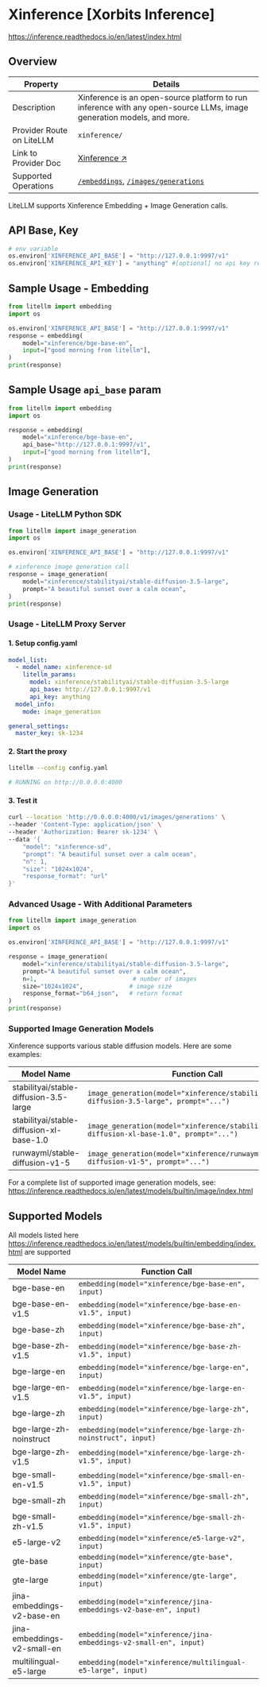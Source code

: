 # Xinference [Xorbits Inference]
https://inference.readthedocs.io/en/latest/index.html

## Overview

| Property | Details |
|-------|-------|
| Description | Xinference is an open-source platform to run inference with any open-source LLMs, image generation models, and more. |
| Provider Route on LiteLLM | `xinference/` |
| Link to Provider Doc | [Xinference ↗](https://inference.readthedocs.io/en/latest/index.html) |
| Supported Operations | [`/embeddings`](#sample-usage---embedding), [`/images/generations`](#image-generation) |

LiteLLM supports Xinference Embedding + Image Generation calls.

## API Base, Key
```python
# env variable
os.environ['XINFERENCE_API_BASE'] = "http://127.0.0.1:9997/v1"
os.environ['XINFERENCE_API_KEY'] = "anything" #[optional] no api key required
```

## Sample Usage - Embedding
```python showLineNumbers
from litellm import embedding
import os

os.environ['XINFERENCE_API_BASE'] = "http://127.0.0.1:9997/v1"
response = embedding(
    model="xinference/bge-base-en",
    input=["good morning from litellm"],
)
print(response)
```

## Sample Usage `api_base` param
```python showLineNumbers
from litellm import embedding
import os

response = embedding(
    model="xinference/bge-base-en",
    api_base="http://127.0.0.1:9997/v1",
    input=["good morning from litellm"],
)
print(response)
```

## Image Generation

### Usage - LiteLLM Python SDK

```python showLineNumbers
from litellm import image_generation
import os

os.environ['XINFERENCE_API_BASE'] = "http://127.0.0.1:9997/v1"

# xinference image generation call
response = image_generation(
    model="xinference/stabilityai/stable-diffusion-3.5-large",
    prompt="A beautiful sunset over a calm ocean",
)
print(response)
```

### Usage - LiteLLM Proxy Server

#### 1. Setup config.yaml

```yaml showLineNumbers
model_list:
  - model_name: xinference-sd
    litellm_params:
      model: xinference/stabilityai/stable-diffusion-3.5-large
      api_base: http://127.0.0.1:9997/v1
      api_key: anything
  model_info:
    mode: image_generation

general_settings:
  master_key: sk-1234
```

#### 2. Start the proxy

```bash showLineNumbers
litellm --config config.yaml

# RUNNING on http://0.0.0.0:4000
```

#### 3. Test it

```bash showLineNumbers
curl --location 'http://0.0.0.0:4000/v1/images/generations' \
--header 'Content-Type: application/json' \
--header 'Authorization: Bearer sk-1234' \
--data '{
    "model": "xinference-sd",
    "prompt": "A beautiful sunset over a calm ocean",
    "n": 1,
    "size": "1024x1024",
    "response_format": "url"
}'
```

### Advanced Usage - With Additional Parameters

```python showLineNumbers
from litellm import image_generation
import os

os.environ['XINFERENCE_API_BASE'] = "http://127.0.0.1:9997/v1"

response = image_generation(
    model="xinference/stabilityai/stable-diffusion-3.5-large",
    prompt="A beautiful sunset over a calm ocean",
    n=1,                           # number of images
    size="1024x1024",             # image size
    response_format="b64_json",   # return format
)
print(response)
```

### Supported Image Generation Models

Xinference supports various stable diffusion models. Here are some examples:

| Model Name                                              | Function Call                                                                                      |
|---------------------------------------------------------|----------------------------------------------------------------------------------------------------|
| stabilityai/stable-diffusion-3.5-large                 | `image_generation(model="xinference/stabilityai/stable-diffusion-3.5-large", prompt="...")`      |
| stabilityai/stable-diffusion-xl-base-1.0               | `image_generation(model="xinference/stabilityai/stable-diffusion-xl-base-1.0", prompt="...")`    |
| runwayml/stable-diffusion-v1-5                         | `image_generation(model="xinference/runwayml/stable-diffusion-v1-5", prompt="...")`              |

For a complete list of supported image generation models, see: https://inference.readthedocs.io/en/latest/models/builtin/image/index.html

## Supported Models
All models listed here https://inference.readthedocs.io/en/latest/models/builtin/embedding/index.html are supported

| Model Name                  | Function Call                                                      |
|-----------------------------|--------------------------------------------------------------------|
| bge-base-en                 | `embedding(model="xinference/bge-base-en", input)`                 |
| bge-base-en-v1.5            | `embedding(model="xinference/bge-base-en-v1.5", input)`            |
| bge-base-zh                 | `embedding(model="xinference/bge-base-zh", input)`                 |
| bge-base-zh-v1.5            | `embedding(model="xinference/bge-base-zh-v1.5", input)`            |
| bge-large-en                | `embedding(model="xinference/bge-large-en", input)`                |
| bge-large-en-v1.5           | `embedding(model="xinference/bge-large-en-v1.5", input)`           |
| bge-large-zh                | `embedding(model="xinference/bge-large-zh", input)`                |
| bge-large-zh-noinstruct     | `embedding(model="xinference/bge-large-zh-noinstruct", input)`     |
| bge-large-zh-v1.5           | `embedding(model="xinference/bge-large-zh-v1.5", input)`           |
| bge-small-en-v1.5           | `embedding(model="xinference/bge-small-en-v1.5", input)`           |
| bge-small-zh                | `embedding(model="xinference/bge-small-zh", input)`                |
| bge-small-zh-v1.5           | `embedding(model="xinference/bge-small-zh-v1.5", input)`           |
| e5-large-v2                 | `embedding(model="xinference/e5-large-v2", input)`                 |
| gte-base                    | `embedding(model="xinference/gte-base", input)`                    |
| gte-large                   | `embedding(model="xinference/gte-large", input)`                   |
| jina-embeddings-v2-base-en  | `embedding(model="xinference/jina-embeddings-v2-base-en", input)`  |
| jina-embeddings-v2-small-en | `embedding(model="xinference/jina-embeddings-v2-small-en", input)` |
| multilingual-e5-large       | `embedding(model="xinference/multilingual-e5-large", input)`       |



